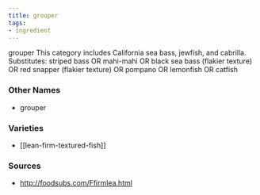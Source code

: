 ```yaml
---
title: grouper
tags:
- ingredient
---
```

grouper This category includes California sea bass, jewfish, and cabrilla. Substitutes: striped bass OR mahi-mahi OR black sea bass (flakier texture) OR red snapper (flakier texture) OR pompano OR lemonfish OR catfish

### Other Names

* grouper

### Varieties

* [[lean-firm-textured-fish]]

### Sources
* http://foodsubs.com/Ffirmlea.html

